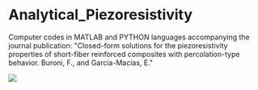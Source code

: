 # Analytical_Piezoresistivity
Computer codes in MATLAB and PYTHON languages accompanying the journal publication:
"Closed-form solutions for the piezoresistivity properties of short-fiber reinforced composites with percolation-type behavior. Buroni, F., and García-Macías, E."

![](https://drive.google.com/file/d/1UVxR9ARgL1d1gl5Y9IAA3pnOq85BkA2C/view?usp=sharing)

